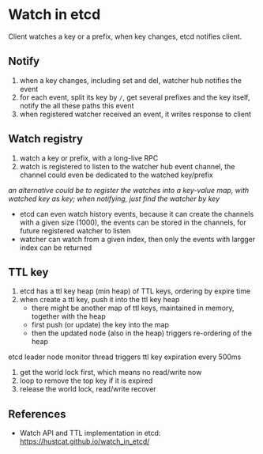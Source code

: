 # Watch in etcd

Client watches a key or a prefix, when key changes, etcd notifies client.

## Notify

1. when a key changes, including set and del, watcher hub notifies the event
2. for each event, split its key by `/`, get several prefixes and the key itself, notify the all these paths this event
3. when registered watcher received an event, it writes response to client

## Watch registry

1. watch a key or prefix, with a long-live RPC
2. watch is registered to listen to the watcher hub event channel, the channel could even be dedicated to the watched key/prefix

*an alternative could be to register the watches into a key-value map, with watched key as key; when notifying, just find the watcher by key*

- etcd can even watch history events, because it can create the channels with a given size (1000), the events can be stored in the channels, for future registered watcher to listen
- watcher can watch from a given index, then only the events with largger index can be returned

## TTL key

1. etcd has a ttl key heap (min heap) of TTL keys, ordering by expire time
2. when create a ttl key, push it into the ttl key heap
	- there might be another map of ttl keys, maintained in memory, together with the heap
	- first push (or update) the key into the map
	- then the updated node (also in the heap) triggers re-ordering of the heap

etcd leader node monitor thread triggers ttl key expiration every 500ms
1. get the world lock first, which means no read/write now
2. loop to remove the top key if it is expired
3. release the world lock, read/write recover

## References
- Watch API and TTL implementation in etcd: https://hustcat.github.io/watch_in_etcd/